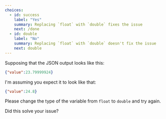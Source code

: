 ```yaml
---
choices:
  - id: success
    label: "Yes"
    summary: Replacing `float` with `double` fixes the issue
    next: /done
  - id: double
    label: "No"
    summary: Replacing `float` with `double` doesn't fix the issue
    next: double
---
```


Supposing that the JSON output looks like this:

```json
{"value":23.79999924}
```

I'm assuming you expect it to look like that:

```json
{"value":24.8}
```

Please change the type of the variable from `float` to `double` and try again.

Did this solve your issue?
